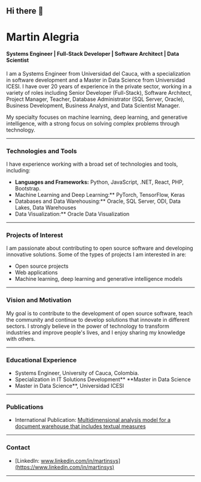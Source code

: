 ## Hi there 👋

# Martin Alegria

#### Systems Engineer | Full-Stack Developer | Software Architect | Data Scientist

I am a Systems Engineer from Universidad del Cauca, with a specialization in software development and a Master in Data Science from Universidad ICESI. I have over 20 years of experience in the private sector, working in a variety of roles including Senior Developer (Full-Stack), Software Architect, Project Manager, Teacher, Database Administrator (SQL Server, Oracle), Business Development, Business Analyst, and Data Scientist Manager. 

My specialty focuses on machine learning, deep learning, and generative intelligence, with a strong focus on solving complex problems through technology.

---

### Technologies and Tools

I have experience working with a broad set of technologies and tools, including:

- **Languages and Frameworks:** Python, JavaScript, .NET, React, PHP, Bootstrap.
- Machine Learning and Deep Learning:** PyTorch, TensorFlow, Keras
- Databases and Data Warehousing:** Oracle, SQL Server, ODI, Data Lakes, Data Warehouses
- Data Visualization:** Oracle Data Visualization

---

### Projects of Interest

I am passionate about contributing to open source software and developing innovative solutions. Some of the types of projects I am interested in are:

- Open source projects
- Web applications
- Machine learning, deep learning and generative intelligence models

---

### Vision and Motivation

My goal is to contribute to the development of open source software, teach the community and continue to develop solutions that innovate in different sectors. I strongly believe in the power of technology to transform industries and improve people's lives, and I enjoy sharing my knowledge with others.

---

### Educational Experience

- Systems Engineer, University of Cauca, Colombia.
- Specialization in IT Solutions Development** **Master in Data Science
- Master in Data Science**, Universidad ICESI

---

### Publications

- International Publication: [Multidimensional analysis model for a document warehouse that includes textual measures](https://www.sciencedirect.com/science/article/abs/pii/S0167923615000287)

---

### Contact

- [LinkedIn: www.linkedin.com/in/martinsys](https://www.linkedin.com/in/martinsys)

---


<!--
**martinsys/martinsys** is a ✨ _special_ ✨ repository because its `README.md` (this file) appears on your GitHub profile.

Here are some ideas to get you started:

- 🔭 I’m currently working on ...
- 🌱 I’m currently learning ...
- 👯 I’m looking to collaborate on ...
- 🤔 I’m looking for help with ...
- 💬 Ask me about ...
- 📫 How to reach me: ...
- 😄 Pronouns: ...
- ⚡ Fun fact: ...
-->
